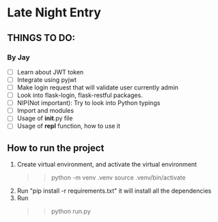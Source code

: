 # Late Night Entry

## THINGS TO DO:

### By Jay

- [ ] Learn about JWT token
- [ ] Integrate using pyjwt
- [ ] Make login request that will validate user currently admin
- [ ] Look into flask-login, flask-restful packages.
- [ ] NIP(Not important): Try to look into Python typings
- [ ] Import and modules
- [ ] Usage of **init**.py file
- [ ] Usage of **repl** function, how to use it

## How to run the project

1. Create virtual environment, and activate the virtual environment
   > > python -m venv .venv
   > > source .venv/bin/activate
2. Run "pip install -r requirements.txt" it will install all the dependencies
3. Run
   > > python run.py
